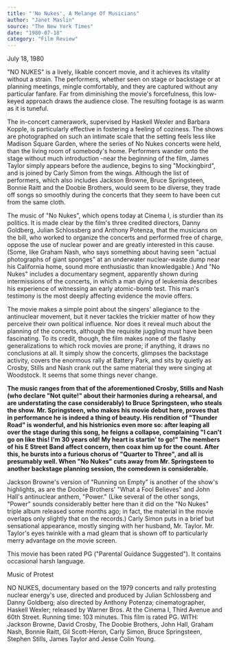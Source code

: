 ```yaml
---
title: "'No Nukes', A Melange Of Musicians"
author: "Janet Maslin"
source: "The New York Times"
date: "1980-07-18"
category: "Film Review"
---
```


July 18, 1980

"NO NUKES" is a lively, likable concert movie, and it achieves its vitality without a strain. The performers, whether seen on stage or backstage or at planning meetings, mingle comfortably, and they are captured without any particular fanfare. Far from diminishing the movie's forcefulness, this low- keyed approach draws the audience close. The resulting footage is as warm as it is tuneful.

The in-concert camerawork, supervised by Haskell Wexler and Barbara Kopple, is particularly effective in fostering a feeling of coziness. The shows are photographed on such an intimate scale that the setting feels less like Madison Square Garden, where the series of No Nukes concerts were held, than the living room of somebody's home. Performers wander onto the stage without much introduction -near the beginning of the film, James Taylor simply appears before the audience, begins to sing "Mockingbird", and is joined by Carly Simon from the wings. Although the list of performers, which also includes Jackson Browne, Bruce Springsteen, Bonnie Raitt and the Doobie Brothers, would seem to be diverse, they trade off songs so smoothly during the concerts that they seem to have been cut from the same cloth.

The music of "No Nukes", which opens today at Cinema I, is sturdier than its politics. It is made clear by the film's three credited directors, Danny Goldberg, Julian Schlossberg and Anthony Potenza, that the musicians on the bill, who worked to organize the concerts and performed free of charge, oppose the use of nuclear power and are greatly interested in this cause. (Some, like Graham Nash, who says something about having seen "actual photographs of giant sponges" at an underwater nuclear-waste dump near his California home, sound more enthusiastic than knowledgable.) And "No Nukes" includes a documentary segment, apparently shown during intermissions of the concerts, in which a man dying of leukemia describes his experience of witnessing an early atomic-bomb test. This man's testimony is the most deeply affecting evidence the movie offers.

The movie makes a simple point about the singers' allegiance to the antinuclear movement, but it never tackles the trickier matter of how they perceive their own political influence. Nor does it reveal much about the planning of the concerts, although the requisite juggling must have been fascinating. To its credit, though, the film makes none of the flashy generalizations to which rock movies are prone; if anything, it draws no conclusions at all. It simply show the concerts, glimpses the backstage activity, covers the enormous rally at Battery Park, and sits by quietly as Crosby, Stills and Nash crank out the same material they were singing at Woodstock. It seems that some things never change.

**The music ranges from that of the aforementioned Crosby, Stills and Nash (who declare "Not quite!" about their harmonies during a rehearsal, and are understating the case considerably) to Bruce Springsteen, who steals the show. Mr. Springsteen, who makes his movie debut here, proves that in performance he is indeed a thing of beauty. His rendition of "Thunder Road" is wonderful, and his histrionics even more so: after leaping all over the stage during this song, he feigns a collapse, complaining "I can't go on like this! I'm 30 years old! My heart is startin' to go!" The members of his E Street Band affect concern, then coax him up for the count. After this, he bursts into a furious chorus of "Quarter to Three", and all is presumably well. When "No Nukes" cuts away from Mr. Springsteen to another backstage planning session, the comedown is considerable.**

Jackson Browne's version of "Running on Empty" is another of the show's highlights, as are the Doobie Brothers' "What a Fool Believes" and John Hall's antinuclear anthem, "Power." (Like several of the other songs, "Power" sounds considerably better here than it did on the "No Nukes" triple album released some months ago; in fact, the material in the movie overlaps only slightly that on the records.) Carly Simon puts in a brief but sensational appearance, mostly singing with her husband, Mr. Taylor. Mr. Taylor's eyes twinkle with a mad gleam that is shown off to particularly merry advantage on the movie screen.

This movie has been rated PG ("Parental Guidance Suggested"). It contains occasional harsh language.

Music of Protest

NO NUKES, documentary based on the 1979 concerts and rally protesting nuclear energy's use, directed and produced by Julian Schlossberg and Danny Goldberg; also directed by Anthony Potenza; cinematographer, Haskell Wexler; released by Warner Bros. At the Cinema I, Third Avenue and 60th Street. Running time: 103 minutes. This film is rated PG. WITH: Jackson Browne, David Crosby, The Doobie Brothers, John Hall, Graham Nash, Bonnie Raitt, Gil Scott-Heron, Carly Simon, Bruce Springsteen, Stephen Stills, James Taylor and Jesse Colin Young.